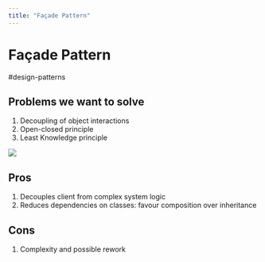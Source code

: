 ```yaml
---
title: "Façade Pattern"
---
```

# Façade Pattern
#design-patterns 

## Problems we want to solve
1. Decoupling of object interactions
2. Open-closed principle
3. Least Knowledge principle

![](https://i.imgur.com/KAneQu6.png)

## Pros
1. Decouples client from complex system logic
2. Reduces dependencies on classes: favour composition over inheritance

## Cons
1. Complexity and possible rework


